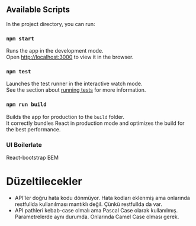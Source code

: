 ## Available Scripts

In the project directory, you can run:

### `npm start`

Runs the app in the development mode.\
Open [http://localhost:3000](http://localhost:3000) to view it in the browser.

### `npm test`

Launches the test runner in the interactive watch mode.\
See the section about [running tests](https://facebook.github.io/create-react-app/docs/running-tests) for more information.

### `npm run build`

Builds the app for production to the `build` folder.\
It correctly bundles React in production mode and optimizes the build for the best performance.

### UI Boilerlate

React-bootstrap
BEM

# Düzeltilecekler

- API'ler doğru hata kodu dönmüyor. Hata kodları eklenmiş ama onlarında restfullda kullanılması mantıklı değil. Çünkü restfullda da var.
- API pathleri kebab-case olmalı ama Pascal Case olarak kullanılmış. Parametrelerde aynı durumda. Onlarında Camel Case olması gerek.
